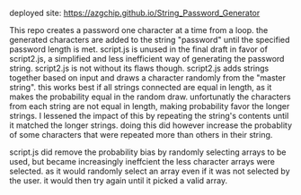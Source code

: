 deployed site: https://azgchip.github.io/String_Password_Generator

This repo creates a password one character at a time from a loop. the generated characters are added to the string "password" until the specified password length is met.
script.js is unused in the final draft in favor of script2.js, a simplified and less inefficient way of generating the password string.
script2.js is not without its flaws though. script2.js adds strings together based on input and draws a character randomly from the "master string".
this works best if all strings connected are equal in length, as it makes the probability equal in the random draw.
unfortunatly the characters from each string are not equal in length, making probability favor the longer strings.
I lessened the impact of this by repeating the string's contents until it matched the longer strings. doing this did however increase the 
probablity of some characters that were repeated more than others in their string.

script.js did remove the probability bias by randomly selecting arrays to be used, but became increasingly ineffcient the less character arrays were selected.
as it would randomly select an array even if it was not selected by the user. it would then try again until it picked a valid array.
